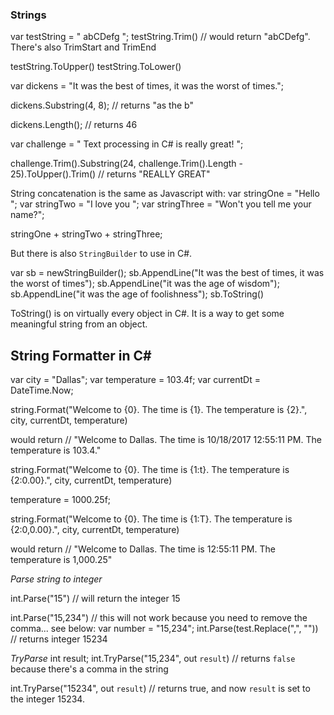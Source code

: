 ### Strings

var testString = " abCDefg  ";
testString.Trim() // would return "abCDefg". There's also TrimStart and TrimEnd

testString.ToUpper()
testString.ToLower()

var dickens = "It was the best of times, it was the worst of times.";

dickens.Substring(4, 8); // returns "as the b"

dickens.Length(); // returns 46


var challenge = "  Text processing in C# is really great!  ";

challenge.Trim().Substring(24, challenge.Trim().Length - 25).ToUpper().Trim() // returns "REALLY GREAT"

String concatenation is the same as Javascript with:
var stringOne = "Hello ";
var stringTwo = "I love you ";
var stringThree = "Won't you tell me your name?";

stringOne + stringTwo + stringThree;

But there is also ```StringBuilder``` to use in C#.

var sb = newStringBuilder();
sb.AppendLine("It was the best of times, it was the worst of times");
sb.AppendLine("it was the age of wisdom");
sb.AppendLine("it was the age of foolishness");
sb.ToString()

ToString() is on virtually every object in C#. It is a  way to get some meaningful string from an object.




## String Formatter in C# ##

var city = "Dallas";
var temperature = 103.4f;
var currentDt = DateTime.Now;

string.Format("Welcome to {0}. The time is {1}. The temperature is {2}.", city, currentDt, temperature)


would return  // "Welcome to Dallas. The time is 10/18/2017 12:55:11 PM. The temperature is 103.4."

string.Format("Welcome to {0}. The time is {1:t}. The temperature is {2:0.00}.", city, currentDt, temperature)

temperature = 1000.25f;


string.Format("Welcome to {0}. The time is {1:T}. The temperature is {2:0,0.00}.", city, currentDt, temperature)

would return  // "Welcome to Dallas. The time is 12:55:11 PM. The temperature is 1,000.25"

*Parse string to integer*

int.Parse("15") // will return the integer 15

int.Parse("15,234") // this will not work because you need to remove the comma... see below:
var number = "15,234";
int.Parse(test.Replace(",", "")) // returns integer 15234

*TryParse*
int result;
int.TryParse("15,234", out ```result```) // returns ```false``` because there's a comma in the string

int.TryParse("15234", out ```result```) // returns true, and now ```result``` is set to the integer 15234.































